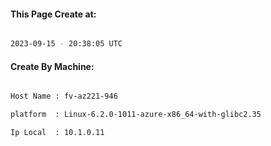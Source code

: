
   
#### This Page Create at:

```bash

2023-09-15 - 20:38:05 UTC

```

#### Create By Machine:

```bash

Host Name : fv-az221-946

platform  : Linux-6.2.0-1011-azure-x86_64-with-glibc2.35

Ip Local  : 10.1.0.11

```

